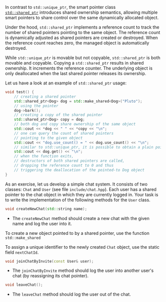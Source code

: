 In contrast to `std::unique_ptr`, the smart pointer class  
[`std::shared_ptr`](https://en.cppreference.com/w/cpp/memory/shared_ptr) introduces 
shared ownership semantics, allowing multiple smart pointers to share control
over the same dynamically allocated object. 

Under the hood, `std::shared_ptr` implements a reference count to track 
the number of shared pointers pointing to the same object. 
The reference count is dynamically adjusted as shared pointers are created or destroyed. 
When the reference count reaches zero, the managed object is automatically destroyed.

While `std::unique_ptr` is movable but not copyable, `std::shared_ptr` is both movable and copyable. 
Copying a `std::shared_ptr` results in shared ownership.
It increments the reference counter. 
The underlying object is only deallocated when 
the last shared pointer releases its ownership.

Let us have a look at an example of `std::shared_ptr` usage: 

```c++
void test() {
    // creating a shared pointer
    std::shared_ptr<Dog> dog = std::make_shared<Dog>("Pluto");
    // using the pointer
    dog->bark();
    // creating a copy of the shared pointer
    std::shared_ptr<Dog> copy = dog;
    // both dog and copy share ownership of the same object
    std::cout << *dog << " " << *copy << "\n";
    // one can query the count of shared pointers
    // pointing to the given object 
    std::cout << "dog.use_count() = " << dog.use_count() << "\n";
    // similar to std::unique_ptr, it is possible to obtain a plain pointer
    std::cout << dog.get() << "\n";
    // when the function exits,
    // destructors of both shared pointers are called,
    // dropping the reference count to 0 and thus
    // triggering the deallocation of the pointed-to Dog object
}
```

As an exercise, let us develop a simple chat system.
It consists of two classes: `Chat` and `User` (see file `include/chat.hpp`).
Each user has a shared pointer to the chat object in which they are currently logged in.
Your task is to write the implementation of the following methods for the `User` class.

```c++
void createNewChat(std::string name);
```

* The `createNewChat` method should create a new chat with the given name 
  and log the user into it.

<div class="hint">

To create a new object pointed to by a shared pointer,
use the function `std::make_shared`

</div>  

<div class="hint">

To assign a unique identifier to the newly created `Chat` object,
use the static field `nextChatId`. 

</div>

```c++
void joinChatByInvite(const User& user);
```

* The `joinChatByInvite` method should log the user into another user's chat
  (by reassigning its chat pointer).

```c++
void leaveChat();
```

* The `leaveChat` method should log the user out of the chat.